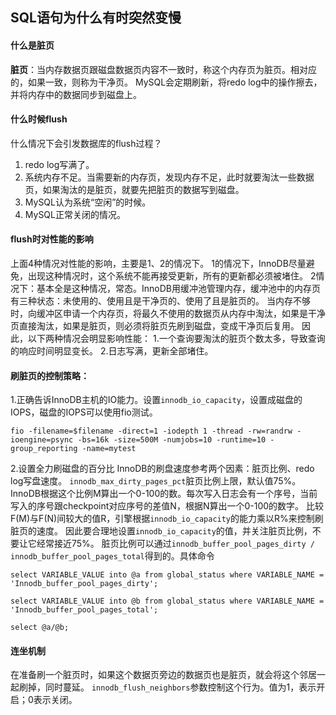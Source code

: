 ## SQL语句为什么有时突然变慢
#### 什么是脏页
**脏页**：当内存数据页跟磁盘数据页内容不一致时，称这个内存页为脏页。相对应的，如果一致，则称为干净页。
MySQL会定期刷新，将redo log中的操作擦去，并将内存中的数据同步到磁盘上。
#### 什么时候flush
什么情况下会引发数据库的flush过程？
1. redo log写满了。
2. 系统内存不足。当需要新的内存页，发现内存不足，此时就要淘汰一些数据页，如果淘汰的是脏页，就要先把脏页的数据写到磁盘。
3. MySQL认为系统“空闲”的时候。
4. MySQL正常关闭的情况。

#### flush时对性能的影响

上面4种情况对性能的影响，主要是1、2的情况下。
1的情况下，InnoDB尽量避免，出现这种情况时，这个系统不能再接受更新，所有的更新都必须被堵住。
2情况下：基本全是这种情况，常态。InnoDB用缓冲池管理内存，缓冲池中的内存页有三种状态：未使用的、使用且是干净页的、使用了且是脏页的。
当内存不够时，向缓冲区申请一个内存页，将最久不使用的数据页从内存中淘汰，如果是干净页直接淘汰，如果是脏页，则必须将脏页先刷到磁盘，变成干净页后复用。
因此，以下两种情况会明显影响性能：
1.一个查询要淘汰的脏页个数太多，导致查询的响应时间明显变长。
2.日志写满，更新全部堵住。

#### 刷脏页的控制策略：
1.正确告诉InnoDB主机的IO能力。设置`innodb_io_capacity`，设置成磁盘的IOPS，磁盘的IOPS可以使用fio测试。
```
fio -filename=$filename -direct=1 -iodepth 1 -thread -rw=randrw -ioengine=psync -bs=16k -size=500M -numjobs=10 -runtime=10 -group_reporting -name=mytest
```
2.设置全力刷磁盘的百分比
InnoDB的刷盘速度参考两个因素：脏页比例、redo log写盘速度。
`innodb_max_dirty_pages_pct`脏页比例上限，默认值75%。InnoDB根据这个比例M算出一个0-100的数。每次写入日志会有一个序号，当前写入的序号跟checkpoint对应序号的差值N，根据N算出一个0-100的数字。
比较F(M)与F(N)间较大的值R，引擎根据`innodb_io_capacity`的能力乘以R%来控制刷脏页的速度。
因此要合理地设置`innodb_io_capacity`的值，并关注脏页比例，不要让它经常接近75%。
脏页比例可以通过`innodb_buffer_pool_pages_dirty / innodb_buffer_pool_pages_total`得到的。具体命令
```
select VARIABLE_VALUE into @a from global_status where VARIABLE_NAME = 'Innodb_buffer_pool_pages_dirty';

select VARIABLE_VALUE into @b from global_status where VARIABLE_NAME = 'Innodb_buffer_pool_pages_total';

select @a/@b;

```

#### 连坐机制
在准备刷一个脏页时，如果这个数据页旁边的数据页也是脏页，就会将这个邻居一起刷掉，同时蔓延。
`innodb_flush_neighbors`参数控制这个行为。值为1，表示开启；0表示关闭。